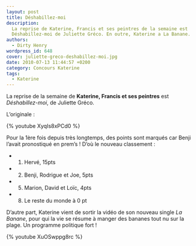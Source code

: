 ```yaml
---
layout: post
title: Déshabillez-moi
description:
  La reprise de Katerine, Francis et ses peintres de la semaine est
  Déshabillez-moi de Juliette Gréco. En outre, Katerine a La Banane.
authors:
  - Dirty Henry
wordpress_id: 648
cover: juliette-greco-deshabillez-moi.jpg
date: 2010-07-13 11:44:57 +0200
category: Concours Katerine
tags:
  - Katerine
---
```


La reprise de la semaine de **Katerine, Francis et ses peintres** est
_Déshabillez-moi_, de Juliette Gréco.

L’originale :

{% youtube XyqIs8xPCd0 %}

Pour la 1ère fois depuis très longtemps, des points sont marqués car Benji
l’avait pronostiqué en prem’s ! D’où le nouveau classement :

- 1. Hervé, 15pts
- 2. Benji, Rodrigue et Joe, 5pts
- 5. Marion, David et Loïc, 4pts
- 8. Le reste du monde à 0 pt

D’autre part, Katerine vient de sortir la vidéo de son nouveau single _La
Banane_, pour qui la vie se résume à manger des bananes tout nu sur la plage. Un
programme politique fort !

{% youtube XuOSwppg8rc %}
